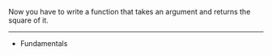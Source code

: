 Now you have to write a function that takes an argument and returns the square of it.

---

- Fundamentals
